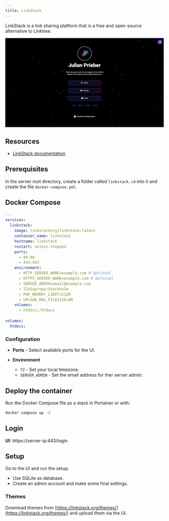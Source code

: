 ```yaml
---
title: LinkStack
---
```


LinkStack is a link sharing platform that is a free and open-source alternative to Linktree.

![Linkstack screenshot](../images/linkstack-1.png)

## Resources

- [LinkStack documentation](https://docs.linkstack.org)

## Prerequisites

In the server root directory, create a folder called `linkstack`. `cd` into it and create the file `docker-compose.yml`.

## Docker Compose

```yaml title="docker-compose.yml" linenums="1"
---
services:
  linkstack:
    image: linkstackorg/linkstack:latest
    container_name: linkstack
    hostname: linkstack
    restart: unless-stopped
    ports:
      - 80:80
      - 443:443
    environment:
      - HTTP_SERVER_NAME=example.com # Optional
      - HTTPS_SERVER_NAME=example.com # Optional
      - SERVER_ADMIN=email@example.com
      - TZ=Euprope/Stockholm
      - PHP_MEMORY_LIMIT=512M
      - UPLOAD_MAX_FILESIZE=8M
    volumes:
      - htdocs:/htdocs

volumes:
  htdocs:
```

### Configuration

- **Ports** - Select avaliable ports for the UI.
- **Environment**

    - `TZ` - Set your local timezone.
    - `SERVER_ADMIN` - Set the email address for ther server admin.

## Deploy the container

Run the Docker Compose file as a stack in Portainer or with:

```bash
docker compose up -d
```

## Login

**UI:** https://server-ip:443/login

## Setup

Go to the UI and run the setup. 

- Use SQLite as database.
- Create an admin account and make some final settings.

### Themes

Download themes from [https://linkstack.org/themes/](https://linkstack.org/themes/) and upload them via the UI.